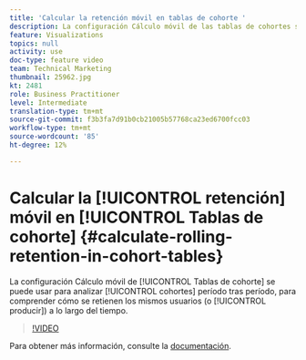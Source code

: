 ```yaml
---
title: 'Calcular la retención móvil en tablas de cohorte '
description: La configuración Cálculo móvil de las tablas de cohortes se puede utilizar para analizar cohortes entre períodos, para comprender cómo se retienen (o se producen) los mismos usuarios a lo largo del tiempo.
feature: Visualizations
topics: null
activity: use
doc-type: feature video
team: Technical Marketing
thumbnail: 25962.jpg
kt: 2481
role: Business Practitioner
level: Intermediate
translation-type: tm+mt
source-git-commit: f3b3fa7d91b0cb21005b57768ca23ed6700fcc03
workflow-type: tm+mt
source-wordcount: '85'
ht-degree: 12%

---
```



# Calcular la [!UICONTROL retención] móvil en [!UICONTROL Tablas de cohorte] {#calculate-rolling-retention-in-cohort-tables}

La configuración Cálculo móvil de [!UICONTROL Tablas de cohorte] se puede usar para analizar [!UICONTROL cohortes] período tras período, para comprender cómo se retienen los mismos usuarios (o [!UICONTROL producir]) a lo largo del tiempo.

>[!VIDEO](https://video.tv.adobe.com/v/25962/?quality=12)

Para obtener más información, consulte la [documentación](https://marketing.adobe.com/resources/help/es_ES/analytics/analysis-workspace/cohort_analysis.html).

